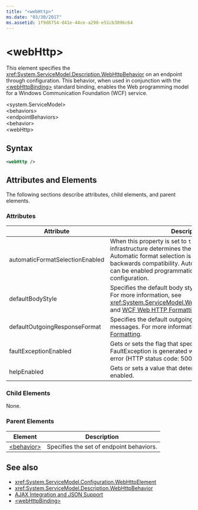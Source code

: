 ```yaml
---
title: "<webHttp>"
ms.date: "03/30/2017"
ms.assetid: 1f9d0754-d41e-44ce-a298-e51cb3096c64
---
```

# \<webHttp>
This element specifies the <xref:System.ServiceModel.Description.WebHttpBehavior> on an endpoint through configuration. This behavior, when used in conjunction with the [\<webHttpBinding>](../../../../../docs/framework/configure-apps/file-schema/wcf/webhttpbinding.md) standard binding, enables the Web programming model for a Windows Communication Foundation (WCF) service.  
  
 \<system.ServiceModel>  
\<behaviors>  
\<endpointBehaviors>  
\<behavior>  
\<webHttp>  
  
## Syntax  
  
```xml  
<webHttp />
```  
  
## Attributes and Elements  
 The following sections describe attributes, child elements, and parent elements.  
  
### Attributes  
  
|Attribute|Description|  
|---------------|-----------------|  
|automaticFormatSelectionEnabled|When this property is set to `true`, the WCF infrastructure determines the best format to use. Automatic format selection is disabled by default for backwards compatibility. Automatic format selection can be enabled programmatically or through configuration.|  
|defaultBodyStyle|Specifies the default body style of returned messages. For more information, see <xref:System.ServiceModel.Web.WebMessageBodyStyle> and [WCF Web HTTP Formatting](../../../../../docs/framework/wcf/feature-details/wcf-web-http-formatting.md).|  
|defaultOutgoingResponseFormat|Specifies the default outgoing response format for messages. For more information, see [WCF Web HTTP Formatting](../../../../../docs/framework/wcf/feature-details/wcf-web-http-formatting.md).|  
|faultExceptionEnabled|Gets or sets the flag that specifies whether a FaultException is generated when an internal server error (HTTP status code: 500) occurs.|  
|helpEnabled|Gets or sets a value that determines if the Help page is enabled.|  
  
### Child Elements  
 None.  
  
### Parent Elements  
  
|Element|Description|  
|-------------|-----------------|  
|[\<behavior>](../../../../../docs/framework/configure-apps/file-schema/wcf/behavior-of-endpointbehaviors.md)|Specifies the set of endpoint behaviors.|  
  
## See also
- <xref:System.ServiceModel.Configuration.WebHttpElement>
- <xref:System.ServiceModel.Description.WebHttpBehavior>
- [AJAX Integration and JSON Support](../../../../../docs/framework/wcf/feature-details/ajax-integration-and-json-support.md)
- [\<webHttpBinding>](../../../../../docs/framework/configure-apps/file-schema/wcf/webhttpbinding.md)
